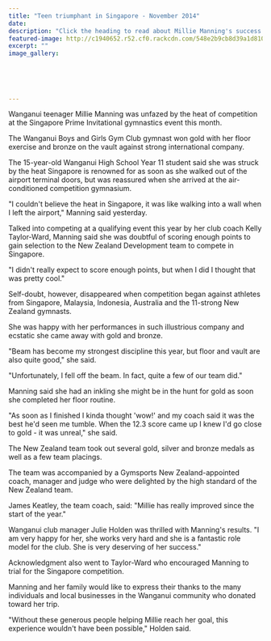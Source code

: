 ```yaml
---
title: "Teen triumphant in Singapore - November 2014"
date: 
description: "Click the heading to read about Millie Manning's success in gymnastics from the Wanganui Chronicle article 20 Nov 2014..."
featured-image: http://c1940652.r52.cf0.rackcdn.com/548e2b9cb8d39a1d81000c9b/Millie.jpg
excerpt: ""
image_gallery:
    
    
    
    
    
---
```


<p>Wanganui teenager Millie Manning was unfazed by the heat of competition at the Singapore Prime Invitational gymnastics event this month.</p>
<p>The Wanganui Boys and Girls Gym Club gymnast won gold with her floor exercise and bronze on the vault against strong international company.</p>
<p>The 15-year-old Wanganui High School Year 11 student said she was struck by the heat Singapore is renowned for as soon as she walked out of the airport terminal doors, but was reassured when she arrived at the air-conditioned competition gymnasium.</p>
<p>"I couldn't believe the heat in Singapore, it was like walking into a wall when I left the airport," Manning said yesterday.</p>
<p>Talked into competing at a qualifying event this year by her club coach Kelly Taylor-Ward, Manning said she was doubtful of scoring enough points to gain selection to the New Zealand Development team to compete in Singapore.</p>
<p>"I didn't really expect to score enough points, but when I did I thought that was pretty cool."</p>
<p>Self-doubt, however, disappeared when competition began against athletes from Singapore, Malaysia, Indonesia, Australia and the 11-strong New Zealand gymnasts.</p>
<p>She was happy with her performances in such illustrious company and ecstatic she came away with gold and bronze.</p>
<p>"Beam has become my strongest discipline this year, but floor and vault are also quite good," she said.</p>
<p>"Unfortunately, I fell off the beam. In fact, quite a few of our team did."</p>
<p>Manning said she had an inkling she might be in the hunt for gold as soon she completed her floor routine.</p>
<p>"As soon as I finished I kinda thought 'wow!' and my coach said it was the best he'd seen me tumble. When the 12.3 score came up I knew I'd go close to gold - it was unreal," she said.</p>
<p>The New Zealand team took out several gold, silver and bronze medals as well as a few team placings.</p>
<p>The team was accompanied by a Gymsports New Zealand-appointed coach, manager and judge who were delighted by the high standard of the New Zealand team.</p>
<p>James Keatley, the team coach, said: "Millie has really improved since the start of the year."</p>
<p>Wanganui club manager Julie Holden was thrilled with Manning's results. "I am very happy for her, she works very hard and she is a fantastic role model for the club. She is very deserving of her success."</p>
<p>Acknowledgment also went to Taylor-Ward who encouraged Manning to trial for the Singapore competition.</p>
<p>Manning and her family would like to express their thanks to the many individuals and local businesses in the Wanganui community who donated toward her trip.</p>
<p>"Without these generous people helping Millie reach her goal, this experience wouldn't have been possible," Holden said.</p>

